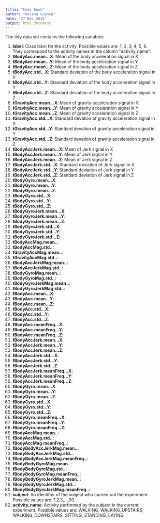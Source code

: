 ```yaml
---
title: "Code Book"
author: "Helena Cuenca"
date: "27 Dec 2015"
output: html_document
---
```


The tidy data set contains the following variables:

1. **label**: Class label for the activity. Possible values are: 1, 2, 3, 4, 5, 6. They correspond to the activity names in the column "activity_name".
2. **tBodyAcc.mean...X**: Mean of the body acceleration signal in X
3. **tBodyAcc.mean...Y**: Mean of the body acceleration signal in Y
4. **tBodyAcc.mean...Z**: Mean of the body acceleration signal in Z
5. **tBodyAcc.std...X**: Standard deviation of the body acceleration signal in X
6. **tBodyAcc.std...Y**: Standard deviation of the body acceleration signal in Y
7. **tBodyAcc.std...Z**: Standard deviation of the body acceleration signal in Z
8. **tGravityAcc.mean...X**: Mean of gravity acceleration signal in X
9. **tGravityAcc.mean...Y**: Mean of gravity acceleration signal in Y
10. **tGravityAcc.mean...Z**: Mean of gravity acceleration signal in Z
11. **tGravityAcc.std...X**: Standard devation of gravity acceleration signal in X
12. **tGravityAcc.std...Y**: Standard devation of gravity acceleration signal in Y
13. **tGravityAcc.std...Z**: Standard devation of gravity acceleration signal in Z
14. **tBodyAccJerk.mean...X**: Mean of Jerk signal in X
15. **tBodyAccJerk.mean...Y**: Mean of Jerk signal in Y
16. **tBodyAccJerk.mean...Z**: Mean of Jerk signal in Z
17. **tBodyAccJerk.std...X**: Standard deviation of Jerk signal in X
18. **tBodyAccJerk.std...Y**: Standard deviation of Jerk signal in Y
19. **tBodyAccJerk.std...Z**: Standard deviation of Jerk signal in Z
20. **tBodyGyro.mean...X**: 
21. **tBodyGyro.mean...Y**: 
22. **tBodyGyro.mean...Z**: 
23. **tBodyGyro.std...X**: 
24. **tBodyGyro.std...Y**: 
25. **tBodyGyro.std...Z**: 
26. **tBodyGyroJerk.mean...X**: 
27. **tBodyGyroJerk.mean...Y**: 
28. **tBodyGyroJerk.mean...Z**: 
29. **tBodyGyroJerk.std...X**: 
30. **tBodyGyroJerk.std...Y**: 
31. **tBodyGyroJerk.std...Z**: 
32. **tBodyAccMag.mean..**: 
33. **tBodyAccMag.std..**: 
34. **tGravityAccMag.mean..**: 
35. **tGravityAccMag.std..**: 
36. **tBodyAccJerkMag.mean..**: 
37. **tBodyAccJerkMag.std..**: 
38. **tBodyGyroMag.mean..**: 
39. **tBodyGyroMag.std..**: 
40. **tBodyGyroJerkMag.mean..**: 
41. **tBodyGyroJerkMag.std..**: 
42. **fBodyAcc.mean...X**: 
43. **fBodyAcc.mean...Y**: 
44. **fBodyAcc.mean...Z**: 
45. **fBodyAcc.std...X**: 
46. **fBodyAcc.std...Y**: 
47. **fBodyAcc.std...Z**: 
48. **fBodyAcc.meanFreq...X**: 
49. **fBodyAcc.meanFreq...Y**: 
50. **fBodyAcc.meanFreq...Z**: 
51. **fBodyAccJerk.mean...X**: 
52. **fBodyAccJerk.mean...Y**: 
53. **fBodyAccJerk.mean...Z**: 
54. **fBodyAccJerk.std...X**: 
55. **fBodyAccJerk.std...Y**: 
56. **fBodyAccJerk.std...Z**: 
57. **fBodyAccJerk.meanFreq...X**: 
58. **fBodyAccJerk.meanFreq...Y**: 
59. **fBodyAccJerk.meanFreq...Z**: 
60. **fBodyGyro.mean...X**: 
61. **fBodyGyro.mean...Y**: 
62. **fBodyGyro.mean...Z**: 
63. **fBodyGyro.std...X**: 
64. **fBodyGyro.std...Y**: 
65. **fBodyGyro.std...Z**: 
66. **fBodyGyro.meanFreq...X**: 
67. **fBodyGyro.meanFreq...Y**: 
68. **fBodyGyro.meanFreq...Z**: 
69. **fBodyAccMag.mean..**: 
70. **fBodyAccMag.std..**: 
71. **fBodyAccMag.meanFreq..**: 
72. **fBodyBodyAccJerkMag.mean..**: 
73. **fBodyBodyAccJerkMag.std..**: 
74. **fBodyBodyAccJerkMag.meanFreq..**: 
75. **fBodyBodyGyroMag.mean..**: 
76. **fBodyBodyGyroMag.std..**: 
77. **fBodyBodyGyroMag.meanFreq..**: 
78. **fBodyBodyGyroJerkMag.mean..**: 
79. **fBodyBodyGyroJerkMag.std..**: 
80. **fBodyBodyGyroJerkMag.meanFreq..**: 
81. **subject**: An identifier of the subject who carried out the experiment. Possible values are: 1,2,3,…,30.
82. **activity_name**: Activity performed by the subject in the current experiment. Possible values are: WALKING, WALKING_UPSTAIRS, WALKING_DOWNSTAIRS, SITTING, STANDING, LAYING


